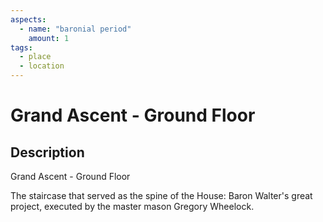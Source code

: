 ```yaml
---
aspects: 
  - name: "baronial period"
    amount: 1
tags:
  - place
  - location
---
```


# Grand Ascent - Ground Floor

## Description
Grand Ascent - Ground Floor

The staircase that served as the spine of the House: Baron Walter's great project, executed by the master mason Gregory Wheelock.